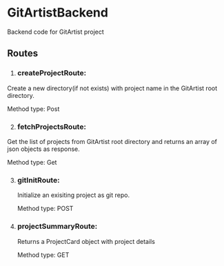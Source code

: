 # GitArtistBackend
Backend code for GitArtist project

## Routes
 
1. ### createProjectRoute: 
  Create a new directory(if not exists) with project name in the GitArtist root directory.
  
  Method type: Post
 
2. ### fetchProjectsRoute: 
  Get the list of projects from GitArtist root directory and returns an array of json objects as response. 
  
  Method type: Get

3. ### gitInitRoute:
   Initialize an exisiting project as git repo.
   
   Method type: POST
   
4. ### projectSummaryRoute:
   Returns a ProjectCard object with project details
   
   Method type: GET
  

